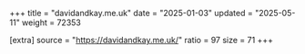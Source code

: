 +++
title = "davidandkay.me.uk"
date = "2025-01-03"
updated = "2025-05-11"
weight = 72353

[extra]
source = "https://davidandkay.me.uk/"
ratio = 97
size = 71
+++
